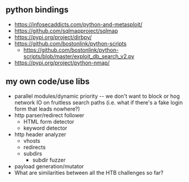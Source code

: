 ## python bindings
-   https://infosecaddicts.com/python-and-metasploit/
-   https://github.com/sqlmapproject/sqlmap
-   https://pypi.org/project/dirbpy/
-   https://github.com/bostonlink/python-scripts
    -   https://github.com/bostonlink/python-scripts/blob/master/exploit_db_search_v2.py
-   https://pypi.org/project/python-nmap/

## my own code/use libs
-   parallel modules/dynamic priority -- we don't want to block or hog network IO on fruitless search paths (i.e. what if there's a fake login form that leads nowhere?)
-   http parser/redirect follower
    -   HTML form detector
    -   keyword detector
-   http header analyzer
    -   vhosts
    -   redirects
    -   subdirs
        -   subdir fuzzer
-   payload generation/mutator
-   What are similarities between all the HTB challenges so far?